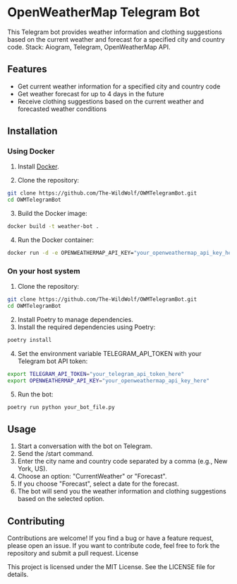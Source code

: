 # OpenWeatherMap Telegram Bot

This Telegram bot provides weather information and clothing suggestions based on the current weather and forecast for a specified city and country code. 
Stack: Aiogram, Telegram, OpenWeatherMap API.

## Features
* Get current weather information for a specified city and country code
* Get weather forecast for up to 4 days in the future
* Receive clothing suggestions based on the current weather and forecasted weather conditions

## Installation

### Using Docker

1. Install [Docker](https://docs.docker.com/engine/install/).

2. Clone the repository:

```bash
git clone https://github.com/The-WildWolf/OWMTelegramBot.git
cd OWMTelegramBot
```

3. Build the Docker image:

```bash
docker build -t weather-bot .
```

4. Run the Docker container:
```bash
docker run -d -e OPENWEATHERMAP_API_KEY="your_openweathermap_api_key_here" -e TELEGRAM_API_TOKEN="your_telegram_api_token_here" --name weather-bot-instance weather-bot
```

### On your host system
1. Clone the repository:

```bash
git clone https://github.com/The-WildWolf/OWMTelegramBot.git
cd OWMTelegramBot
```
2. Install Poetry to manage dependencies.
3. Install the required dependencies using Poetry:

```bash
poetry install
```

4. Set the environment variable TELEGRAM_API_TOKEN with your Telegram bot API token:

```bash
export TELEGRAM_API_TOKEN="your_telegram_api_token_here"
export OPENWEATHERMAP_API_KEY="your_openweathermap_api_key_here"
```

5. Run the bot:
```bash
poetry run python your_bot_file.py
```

## Usage
1. Start a conversation with the bot on Telegram.
2. Send the /start command.
3. Enter the city name and country code separated by a comma (e.g., New York, US).
4. Choose an option: "CurrentWeather" or "Forecast".
5. If you choose "Forecast", select a date for the forecast.
6. The bot will send you the weather information and clothing suggestions based on the selected option.

## Contributing

Contributions are welcome! If you find a bug or have a feature request, please open an issue. If you want to contribute code, feel free to fork the repository and submit a pull request.
License

This project is licensed under the MIT License. See the LICENSE file for details.